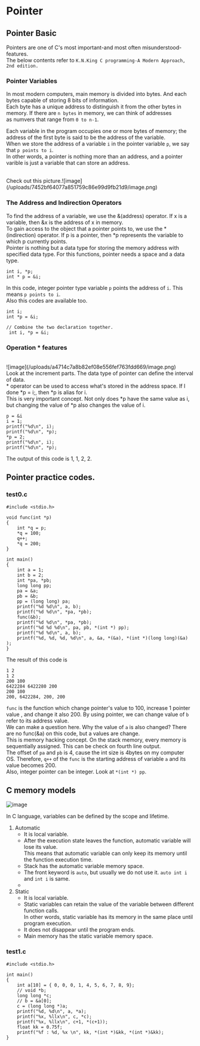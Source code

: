 # Pointer

## Pointer Basic

Pointers are one of C's most important-and most often misunderstood-features.<br>
The below contents refer to `K.N.King C programming-A Modern Approach, 2nd edition.`

### Pointer Variables
In most modern computers, main memory is divided into bytes. And each bytes capable of storing 8 bits of information.<br>
Each byte has a unique address to distinguish it from the other bytes in memory. If there are `n bytes` in memory, we can think of addresses<br>
as numvers that range from `0 to n-1`.
<br>

Each variable in the program occupies one or more bytes of memory; the address of the first byte is said to be the address of the variable.<br>
When we store the address of a variable `i` in the pointer variable `p`, we say that `p points to i`. <br>
In other words, a pointer is nothing more than an address, and a pointer varible is just a variable that can store an address.<br>

<br>
Check out this picture.![image](/uploads/7452bf64077a851759c86e99d9fb21d9/image.png)
<br>

### The Address and Indirection Operators
To find the address of a variable, we use the &(address) operator. If x is a variable, then &x is the address of x in memory.<br>
To gain access to the object that a pointer points to, we use the *(indirection) operator. If p is a pointer, then *p represents the variable to which p currently points.<br>
Pointer is nothing but a data type for storing the memory address with specified data type. For this functions, pointer needs a space and a data type.<br>

```
int i, *p;
int * p = &i;
```
In this code, integer pointer type variable `p` points the address of `i`. This means `p points to i`.<br>
Also this codes are available too.
```
int i;
int *p = &i;

// Combine the two declaration together.
 int i, *p = &i;
```
### Operation * features
<br>
![image](/uploads/a4714c7a8b82ef08e556fef763fdd669/image.png)
<br>
Look at the increment parts. The data type of pointer can define the interval of data.<br>
* operator can be used to access what's stored in the address space. If I done *p = i;, then *p is alias for i.<br>
This is very important concept. Not only does *p have the same value as i, but changing the value of *p also changes the value of i.

```
p = &i
i = 1;
printf("%d\n", i);
printf("%d\n", *p);
*p = 2;
printf("%d\n", i);
printf("%d\n", *p);
```
The output of this code is 1, 1, 2, 2.

## Pointer practice codes.

### test0.c

```
#include <stdio.h>

void func(int *p)
{
    int *q = p;
    *q = 100;
    q++;
    *q = 200;
}

int main()
{
    int a = 1;
    int b = 2;
    int *pa, *pb;
    long long pp; 
	pa = &a; 
	pb = &b; 
	pp = (long long) pa; 
	printf("%d %d\n", a, b);
    printf("%d %d\n", *pa, *pb);
	func(&b); 
	printf("%d %d\n", *pa, *pb);
	printf("%d %d %d\n", pa, pb, *(int *) pp);
	printf("%d %d\n", a, b);
	printf("%d, %d, %d, %d\n", a, &a, *(&a), *(int *)(long long)(&a) );
}
```
The result of this code is 
```
1 2
1 2
200 100
6422284 6422280 200
200 100
200, 6422284, 200, 200
```
`func` is the function which change pointer's value to 100, increase 1 pointer value , and change it also 200.
By using pointer, we can change value of `b` refer to its address value.<br>
We can make a question here. Why the value of `a` is also changed? There are no func(&a) on this code, but a values are change.<br>
This is memory hacking concept. On the stack memory, every memory is sequentially assigned. This can be check on fourth line output.<br>
The offset of `pa` and `pb` is 4, cause the int size is 4bytes on my computer OS. Therefore, `q++` of the `func` is the starting address of variable `a` and its value becomes 200.
<br>
Also, integer pointer can be integer. Look at `*(int *) pp`.

## C memory models 

![image](/uploads/57bca0ab6eb72cda4b109e18cc5fe560/image.png)

In C language, variables can be defined by the scope and lifetime.<br>
 1. Automatic
    - It is local variable.
    - After the execution state leaves the function, automatic variable will lose its value.<br>
        This means that automatic variable can only keep its memory until the function execution time.
    - Stack has the automatic variable memory space.
    - The front keyword is `auto`, but usually we do not use it. `auto int i` and `int i` is same.
    - 
 2. Static
    - It is local variable.
    - Static variables can retain the value of the variable between different function calls.<br>
        In other words, static variable has its memory in the same place until program execution.
    - It does not disappear until the program ends. 
    - Main memory has the static variable memory space.

### test1.c

```
#include <stdio.h>

int main()
{       
    int a[10] = { 0, 0, 0, 1, 4, 5, 6, 7, 8, 9}; 
    // void *b; 
    long long *c; 
    // b = &a[0]; 
    c = (long long *)a; 
    printf("%d, %d\n", a, *a); 
    printf("%x, %llx\n", c, *c); 
    printf("%x, %llx\n", c+1, *(c+1)); 
    float kk = 0.75f; 
    printf("%f : %d, %x \n", kk, *(int *)&kk, *(int *)&kk);
}
```

